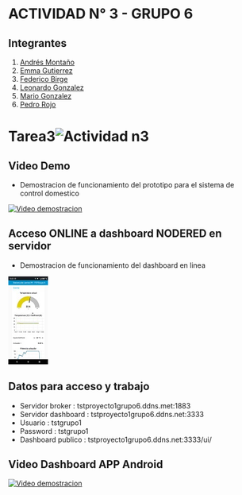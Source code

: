 # ACTIVIDAD N° 3   -  GRUPO 6

## Integrantes ##  
1. [Andrés Montaño](https://github.com/maj3210) 
2. [Emma Gutierrez](https://github.com/Emygut)
3. [Federico Birge](https://github.com/FedeBirge)
4. [Leonardo Gonzalez](https://github.com/leolgonzalez)
5. [Mario Gonzalez](https://github.com/mariogonzalezispc)
6. [Pedro Rojo](https://github.com/tecnosisnet)

# Tarea3![Actividad n3](https://user-images.githubusercontent.com/108839778/234018566-055c026a-6ec5-467d-8db5-467b2c6fa387.jpg)


## Video Demo ##
* Demostracion de funcionamiento del prototipo para el sistema de control domestico 

[![Video demostracion](https://img.youtube.com/vi/uwhacIJPKPQ/0.jpg)](https://www.youtube.com/watch?v=uwhacIJPKPQ)


## Acceso ONLINE a dashboard NODERED en servidor ## 
* Demostracion de funcionamiento del dashboard en linea

[![Dashboard](https://github.com/ISPC-TST-ARQUITECTURA-Y-CONECTIVIDAD/tarea3-grupo-6/blob/Mario/Actividad%203/Dashboard/Screenshot_20230508-132220.jpg)](http://tstproyecto1grupo6.ddns.net:3333/ui/)


## Datos para acceso y trabajo  ## 
* Servidor broker : tstproyecto1grupo6.ddns.met:1883
* Servidor dashboard : tstproyecto1grupo6.ddns.net:3333
* Usuario : tstgrupo1
* Password : tstgrupo1
* Dashboard publico : tstproyecto1grupo6.ddns.net:3333/ui/



## Video Dashboard APP Android ## 

[![Video demostracion](https://img.youtube.com/vi/bFwe1QHWEKk/0.jpg)](https://www.youtube.com/watch?v=bFwe1QHWEKk)